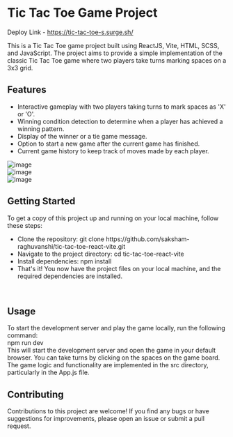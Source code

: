 # Tic Tac Toe Game Project

Deploy Link - https://tic-tac-toe-s.surge.sh/

This is a Tic Tac Toe game project built using ReactJS, Vite, HTML, SCSS, and JavaScript. The project aims to provide a simple implementation of the classic Tic Tac Toe game where two players take turns marking spaces on a 3x3 grid.

<h2>Features</h2>
<ul>
<li>Interactive gameplay with two players taking turns to mark spaces as 'X' or 'O'.</li>
<li>Winning condition detection to determine when a player has achieved a winning pattern.</li>
<li>Display of the winner or a tie game message.</li>
<li>Option to start a new game after the current game has finished.</li>
<li>Current game history to keep track of moves made by each player.</li>
 </ul>

![image](https://github.com/saksham-raghuvanshi/tic-tac-toe-react-vite/assets/86155054/fa675927-9022-4743-9209-662776b55d8c)
<br>
![image](https://github.com/saksham-raghuvanshi/tic-tac-toe-react-vite/assets/86155054/35d3d767-2172-46f5-b8a9-6ce917d9a115)
<br>
![image](https://github.com/saksham-raghuvanshi/tic-tac-toe-react-vite/assets/86155054/959847cb-c63b-477f-958e-35e79bc5c475)


<h2>Getting Started</h2>
To get a copy of this project up and running on your local machine, follow these steps:
<ul>
<li>Clone the repository: git clone https://github.com/saksham-raghuvanshi/tic-tac-toe-react-vite.git</li>
<li>Navigate to the project directory: cd tic-tac-toe-react-vite</li>
<li>Install dependencies: npm install</li>
<li>That's it! You now have the project files on your local machine, and the required dependencies are installed.</li>
</ul>
<br>
<h2>Usage</h2>
To start the development server and play the game locally, run the following command:
<br>
npm run dev
<br>
This will start the development server and open the game in your default browser. You can take turns by clicking on the spaces on the game board. The game logic and functionality are implemented in the src directory, particularly in the App.js file.
<br>

<h2>Contributing</h2>
Contributions to this project are welcome! If you find any bugs or have suggestions for improvements, please open an issue or submit a pull request.


